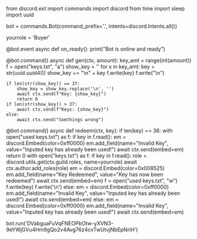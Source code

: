 from discord.ext import commands
import discord
from time import sleep
import uuid

bot = commands.Bot(command_prefix='.', intents=discord.Intents.all())

yourrole = 'Buyer'

@bot.event
async def on_ready():
    print("Bot is online and ready")

@bot.command()
async def gen(ctx, amount):
    key_amt = range(int(amount))
    f = open("keys.txt", "a")
    show_key = ''
    for x in key_amt:
        key = str(uuid.uuid4())
        show_key += "\n" + key
        f.write(key)
        f.write("\n")

    if len(str(show_key)) == 37:
        show_key = show_key.replace('\n', '')
        await ctx.send(f"Key: {show_key}")
        return 0
    if len(str(show_key)) > 37:
        await ctx.send(f"Keys: {show_key}")
    else:
        await ctx.send("Somthings wrong")

@bot.command()
async def redeem(ctx, key):
    if len(key) == 36:
        with open("used keys.txt") as f:
            if key in f.read():
                em = discord.Embed(color=0xff0000)
                em.add_field(name="Invalid Key", value="Inputed key has already been used!")
                await ctx.send(embed=em)
                return 0
        with open("keys.txt") as f:
            if key in f.read():
                role = discord.utils.get(ctx.guild.roles, name=yourrole)
                await ctx.author.add_roles(role)
                em = discord.Embed(color=0x008525)
                em.add_field(name="Key Redeemed", value="Key has now been redeemed")
                await ctx.send(embed=em)
                f = open("used keys.txt", "w")
                f.write(key)
                f.write('\n')
            else:
                em = discord.Embed(color=0xff0000)
                em.add_field(name="Invalid Key", value="Inputed key has already been used!")
                await ctx.send(embed=em)
    else:
        em = discord.Embed(color=0xff0000)
        em.add_field(name="Invalid Key", value="Inputed key has already been used!")
        await ctx.send(embed=em)

bot.run('DVabguaFuVqFNEOPbOtw-yXVN3-9eYWjGVu4Hm9gQo2v4Avg76z4cvTwUtvjNbEpNriH')
